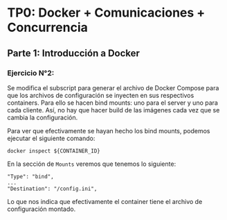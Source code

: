 # TP0: Docker + Comunicaciones + Concurrencia

## Parte 1: Introducción a Docker

### Ejercicio N°2:
Se modifica el subscript para generar el archivo de Docker Compose para que los archivos de configuración se inyecten en sus 
respectivos containers. Para ello se hacen bind mounts: uno para el server y uno para cada cliente. Así, no hay que hacer 
build de las imágenes cada vez que se cambia la configuración.

Para ver que efectivamente se hayan hecho los bind mounts, podemos ejecutar el siguiente comando:
```
docker inspect ${CONTAINER_ID}
```
En la sección de `Mounts` veremos que tenemos lo siguiente:
```
"Type": "bind",
...
"Destination": "/config.ini",
```
Lo que nos indica que efectivamente el container tiene el archivo de configuración montado.